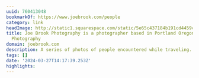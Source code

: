 ```yaml
---
uuid: 760413048
bookmarkOf: https://www.joebrook.com/people
category: link
headImage: http://static1.squarespace.com/static/5e65c437184b191cd4459cfb/t/5e65fc7b885e6f31aabdfb39/1583742076994/dill-brook.jpg?format=1500w
title: Joe Brook Photography is a photographer based in Portland Oregon. — Joe Brook
  Photography
domain: joebrook.com
description: A series of photos of people encountered while traveling.
tags: []
date: '2024-03-27T14:17:39.253Z'
highlights: 
---
```



